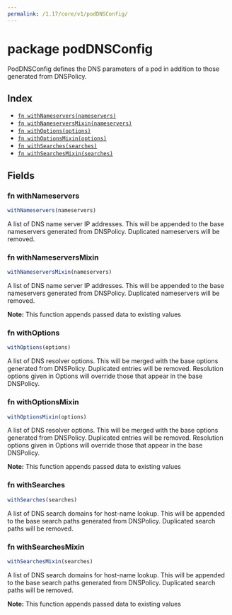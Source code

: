 ```yaml
---
permalink: /1.17/core/v1/podDNSConfig/
---
```


# package podDNSConfig

PodDNSConfig defines the DNS parameters of a pod in addition to those generated from DNSPolicy.

## Index

* [`fn withNameservers(nameservers)`](#fn-withnameservers)
* [`fn withNameserversMixin(nameservers)`](#fn-withnameserversmixin)
* [`fn withOptions(options)`](#fn-withoptions)
* [`fn withOptionsMixin(options)`](#fn-withoptionsmixin)
* [`fn withSearches(searches)`](#fn-withsearches)
* [`fn withSearchesMixin(searches)`](#fn-withsearchesmixin)

## Fields

### fn withNameservers

```ts
withNameservers(nameservers)
```

A list of DNS name server IP addresses. This will be appended to the base nameservers generated from DNSPolicy. Duplicated nameservers will be removed.

### fn withNameserversMixin

```ts
withNameserversMixin(nameservers)
```

A list of DNS name server IP addresses. This will be appended to the base nameservers generated from DNSPolicy. Duplicated nameservers will be removed.

**Note:** This function appends passed data to existing values

### fn withOptions

```ts
withOptions(options)
```

A list of DNS resolver options. This will be merged with the base options generated from DNSPolicy. Duplicated entries will be removed. Resolution options given in Options will override those that appear in the base DNSPolicy.

### fn withOptionsMixin

```ts
withOptionsMixin(options)
```

A list of DNS resolver options. This will be merged with the base options generated from DNSPolicy. Duplicated entries will be removed. Resolution options given in Options will override those that appear in the base DNSPolicy.

**Note:** This function appends passed data to existing values

### fn withSearches

```ts
withSearches(searches)
```

A list of DNS search domains for host-name lookup. This will be appended to the base search paths generated from DNSPolicy. Duplicated search paths will be removed.

### fn withSearchesMixin

```ts
withSearchesMixin(searches)
```

A list of DNS search domains for host-name lookup. This will be appended to the base search paths generated from DNSPolicy. Duplicated search paths will be removed.

**Note:** This function appends passed data to existing values
